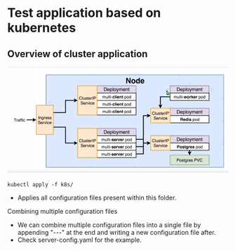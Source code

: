 # Test application based on kubernetes

## Overview of cluster application

![Workflow Diagram](https://github.com/MuzammilM/Docker-Kubernetes-Overview/blob/master/Kubernetes/k8s/Workflow.PNG)

`kubectl apply -f k8s/`

* Applies all configuration files present within this folder.

Combining multiple configuration files
* We can combine multiple configuration files into a single file by appending "---" at the end and writing a new configuration file after.
* Check server-config.yaml for the example.
